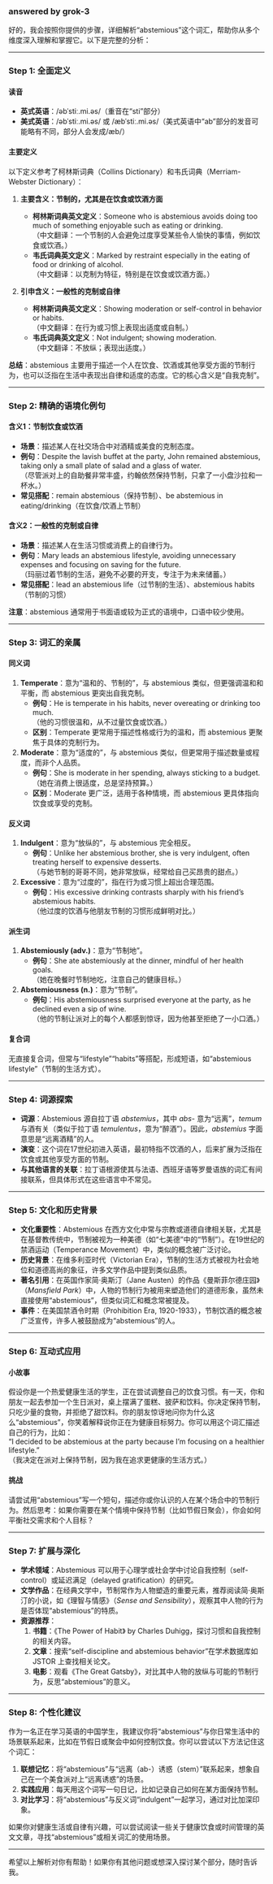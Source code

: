 ### answered by grok-3
好的，我会按照你提供的步骤，详细解析“abstemious”这个词汇，帮助你从多个维度深入理解和掌握它。以下是完整的分析：

---

### **Step 1: 全面定义**
#### **读音**
- **英式英语**：/əbˈstiː.mi.əs/（重音在“sti”部分）
- **美式英语**：/əbˈstiː.mi.əs/ 或 /æbˈstiː.mi.əs/（美式英语中“ab”部分的发音可能略有不同，部分人会发成/æb/）

#### **主要定义**
以下定义参考了柯林斯词典（Collins Dictionary）和韦氏词典（Merriam-Webster Dictionary）：

1. **主要含义：节制的，尤其是在饮食或饮酒方面**
   - **柯林斯词典英文定义**：Someone who is abstemious avoids doing too much of something enjoyable such as eating or drinking.  
     （中文翻译：一个节制的人会避免过度享受某些令人愉快的事情，例如饮食或饮酒。）
   - **韦氏词典英文定义**：Marked by restraint especially in the eating of food or drinking of alcohol.  
     （中文翻译：以克制为特征，特别是在饮食或饮酒方面。）

2. **引申含义：一般性的克制或自律**
   - **柯林斯词典英文定义**：Showing moderation or self-control in behavior or habits.  
     （中文翻译：在行为或习惯上表现出适度或自制。）
   - **韦氏词典英文定义**：Not indulgent; showing moderation.  
     （中文翻译：不放纵；表现出适度。）

**总结**：abstemious 主要用于描述一个人在饮食、饮酒或其他享受方面的节制行为，也可以泛指在生活中表现出自律和适度的态度。它的核心含义是“自我克制”。

---

### **Step 2: 精确的语境化例句**
#### **含义1：节制饮食或饮酒**
- **场景**：描述某人在社交场合中对酒精或美食的克制态度。
- **例句**：Despite the lavish buffet at the party, John remained abstemious, taking only a small plate of salad and a glass of water.  
  （尽管派对上的自助餐非常丰盛，约翰依然保持节制，只拿了一小盘沙拉和一杯水。）
- **常见搭配**：remain abstemious（保持节制）、be abstemious in eating/drinking（在饮食/饮酒上节制）

#### **含义2：一般性的克制或自律**
- **场景**：描述某人在生活习惯或消费上的自律行为。
- **例句**：Mary leads an abstemious lifestyle, avoiding unnecessary expenses and focusing on saving for the future.  
  （玛丽过着节制的生活，避免不必要的开支，专注于为未来储蓄。）
- **常见搭配**：lead an abstemious life（过节制的生活）、abstemious habits（节制的习惯）

**注意**：abstemious 通常用于书面语或较为正式的语境中，口语中较少使用。

---

### **Step 3: 词汇的亲属**
#### **同义词**
1. **Temperate**：意为“温和的、节制的”，与 abstemious 类似，但更强调温和和平衡，而 abstemious 更突出自我克制。
   - **例句**：He is temperate in his habits, never overeating or drinking too much.  
     （他的习惯很温和，从不过量饮食或饮酒。）
   - **区别**：Temperate 更常用于描述性格或行为的温和，而 abstemious 更聚焦于具体的克制行为。
2. **Moderate**：意为“适度的”，与 abstemious 类似，但更常用于描述数量或程度，而非个人品质。
   - **例句**：She is moderate in her spending, always sticking to a budget.  
     （她在消费上很适度，总是坚持预算。）
   - **区别**：Moderate 更广泛，适用于各种情境，而 abstemious 更具体指向饮食或享受的克制。

#### **反义词**
1. **Indulgent**：意为“放纵的”，与 abstemious 完全相反。
   - **例句**：Unlike her abstemious brother, she is very indulgent, often treating herself to expensive desserts.  
     （与她节制的哥哥不同，她非常放纵，经常给自己买昂贵的甜点。）
2. **Excessive**：意为“过度的”，指在行为或习惯上超出合理范围。
   - **例句**：His excessive drinking contrasts sharply with his friend’s abstemious habits.  
     （他过度的饮酒与他朋友节制的习惯形成鲜明对比。）

#### **派生词**
1. **Abstemiously (adv.)**：意为“节制地”。
   - **例句**：She ate abstemiously at the dinner, mindful of her health goals.  
     （她在晚餐时节制地吃，注意自己的健康目标。）
2. **Abstemiousness (n.)**：意为“节制”。
   - **例句**：His abstemiousness surprised everyone at the party, as he declined even a sip of wine.  
     （他的节制让派对上的每个人都感到惊讶，因为他甚至拒绝了一小口酒。）

#### **复合词**
无直接复合词，但常与“lifestyle”“habits”等搭配，形成短语，如“abstemious lifestyle”（节制的生活方式）。

---

### **Step 4: 词源探索**
- **词源**：Abstemious 源自拉丁语 *abstemius*，其中 *abs-* 意为“远离”，*temum* 与酒有关（类似于拉丁语 *temulentus*，意为“醉酒”）。因此，*abstemius* 字面意思是“远离酒精”的人。
- **演变**：这个词在17世纪初进入英语，最初特指不饮酒的人，后来扩展为泛指在饮食或其他享受方面的节制。
- **与其他语言的关联**：拉丁语根源使其与法语、西班牙语等罗曼语族的词汇有间接联系，但具体形式在这些语言中不常见。

---

### **Step 5: 文化和历史背景**
- **文化重要性**：Abstemious 在西方文化中常与宗教或道德自律相关联，尤其是在基督教传统中，节制被视为一种美德（如“七美德”中的“节制”）。在19世纪的禁酒运动（Temperance Movement）中，类似的概念被广泛讨论。
- **历史背景**：在维多利亚时代（Victorian Era），节制的生活方式被视为社会地位和道德高尚的象征，许多文学作品中提到类似品质。
- **著名引用**：在英国作家简·奥斯汀（Jane Austen）的作品《曼斯菲尔德庄园》（*Mansfield Park*）中，人物的节制行为被用来塑造他们的道德形象，虽然未直接使用“abstemious”，但类似词汇和概念常被提及。
- **事件**：在美国禁酒令时期（Prohibition Era, 1920-1933），节制饮酒的概念被广泛宣传，许多人被鼓励成为“abstemious”的人。

---

### **Step 6: 互动式应用**
#### **小故事**
假设你是一个热爱健康生活的学生，正在尝试调整自己的饮食习惯。有一天，你和朋友一起去参加一个生日派对，桌上摆满了蛋糕、披萨和饮料。你决定保持节制，只吃少量的食物，并拒绝了甜饮料。你的朋友惊讶地问你为什么这么“abstemious”，你笑着解释说你正在为健康目标努力。你可以用这个词汇描述自己的行为，比如：  
“I decided to be abstemious at the party because I’m focusing on a healthier lifestyle.”  
（我决定在派对上保持节制，因为我在追求更健康的生活方式。）

#### **挑战**
请尝试用“abstemious”写一个短句，描述你或你认识的人在某个场合中的节制行为。然后思考：如果你需要在某个情境中保持节制（比如节假日聚会），你会如何平衡社交需求和个人目标？

---

### **Step 7: 扩展与深化**
- **学术领域**：Abstemious 可以用于心理学或社会学中讨论自我控制（self-control）或延迟满足（delayed gratification）的研究。
- **文学作品**：在经典文学中，节制常作为人物塑造的重要元素，推荐阅读简·奥斯汀的小说，如《理智与情感》（*Sense and Sensibility*），观察其中人物的行为是否体现“abstemious”的特质。
- **资源推荐**：
  1. **书籍**：《The Power of Habit》 by Charles Duhigg，探讨习惯和自我控制的相关内容。
  2. **文章**：搜索“self-discipline and abstemious behavior”在学术数据库如 JSTOR 上查找相关论文。
  3. **电影**：观看《The Great Gatsby》，对比其中人物的放纵与可能的节制行为，反思“abstemious”的意义。

---

### **Step 8: 个性化建议**
作为一名正在学习英语的中国学生，我建议你将“abstemious”与你日常生活中的场景联系起来，比如在节假日或聚会中如何控制饮食。你可以尝试以下方法记住这个词汇：
1. **联想记忆**：将“abstemious”与“远离（ab-）诱惑（stem）”联系起来，想象自己在一个美食派对上“远离诱惑”的场景。
2. **实践应用**：每天用这个词写一句日记，比如记录自己如何在某方面保持节制。
3. **对比学习**：将“abstemious”与反义词“indulgent”一起学习，通过对比加深印象。

如果你对健康生活或自律有兴趣，可以尝试阅读一些关于健康饮食或时间管理的英文文章，寻找“abstemious”或相关词汇的使用场景。

---

希望以上解析对你有帮助！如果你有其他问题或想深入探讨某个部分，随时告诉我。